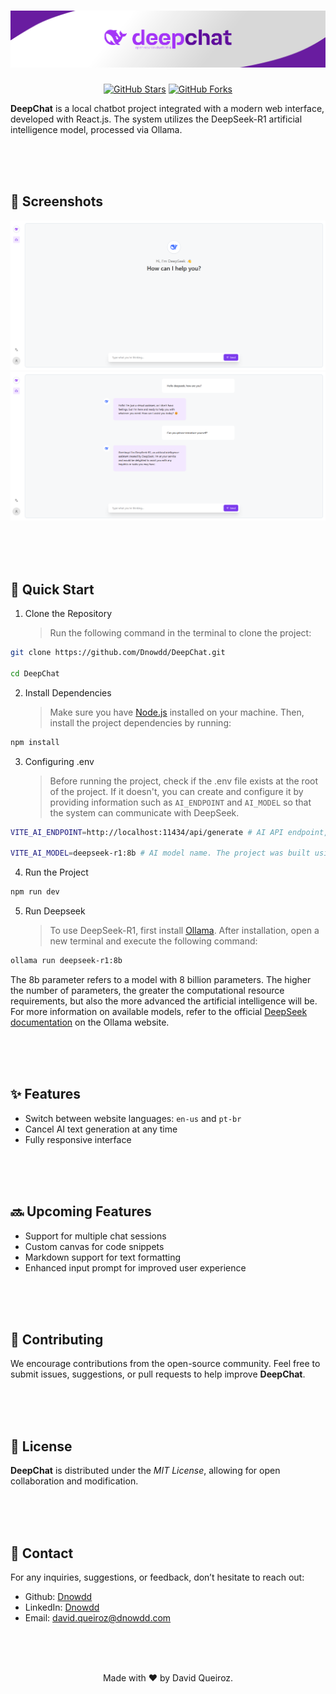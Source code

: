 <div align="center">
  
# ![Deepchat-cover](https://github.com/Dnowdd/DeepChat/blob/main/public/deepchat-cover.png)

[![GitHub Stars](https://img.shields.io/github/stars/Dnowdd/DeepChat?style=social)](https://github.com/Dnowdd/DeepChat/stargazers)
[![GitHub Forks](https://img.shields.io/github/forks/Dnowdd/DeepChat?style=social)](https://github.com/Dnowdd/DeepChat/network/members)

</div>

**DeepChat** is a local chatbot project integrated with a modern web interface, developed with React.js. The system utilizes the DeepSeek-R1 artificial intelligence model, processed via Ollama.

<br /><br /><br />

## 📸 Screenshots

<img src="https://raw.githubusercontent.com/Dnowdd/DeepChat/main/public/print_1.png" />
<img src="https://raw.githubusercontent.com/Dnowdd/DeepChat/main/public/print_2.png" />

<br /><br /><br />

## 🚀 Quick Start

1. Clone the Repository
   > Run the following command in the terminal to clone the project:

```bash
git clone https://github.com/Dnowdd/DeepChat.git

cd DeepChat
```

2. Install Dependencies
   > Make sure you have [Node.js](https://nodejs.org/en/download/current) installed on your machine. Then, install the project dependencies by running:

```bash
npm install
```

3. Configuring .env
   > Before running the project, check if the .env file exists at the root of the project. If it doesn't, you can create and configure it by providing information such as `AI_ENDPOINT` and `AI_MODEL` so that the system can communicate with DeepSeek.

```bash
VITE_AI_ENDPOINT=http://localhost:11434/api/generate # AI API endpoint, the ollama default is http://localhost:11434/api/generate

VITE_AI_MODEL=deepseek-r1:8b # AI model name. The project was built using deepseek-r1:8b, but you can change it to any other model
```

4. Run the Project

```bash
npm run dev
```

5. Run Deepseek
   > To use DeepSeek-R1, first install [Ollama](https://ollama.com/download). After installation, open a new terminal and execute the following command:

```bash
ollama run deepseek-r1:8b
```

The 8b parameter refers to a model with 8 billion parameters. The higher the number of parameters, the greater the computational resource requirements, but also the more advanced the artificial intelligence will be. For more information on available models, refer to the official [DeepSeek documentation](https://ollama.com/library/deepseek-r1) on the Ollama website.

<br /><br /><br />

## ✨ Features

- Switch between website languages: `en-us` and `pt-br`
- Cancel AI text generation at any time
- Fully responsive interface

<br /><br /><br />

## 🔜 Upcoming Features

- Support for multiple chat sessions
- Custom canvas for code snippets
- Markdown support for text formatting
- Enhanced input prompt for improved user experience

<br /><br /><br />

## 🤝 Contributing

We encourage contributions from the open-source community. Feel free to submit issues, suggestions, or pull requests to help improve **DeepChat**.

<br /><br /><br />

## 📄 License

**DeepChat** is distributed under the _MIT License_, allowing for open collaboration and modification.

<br /><br /><br />

## 📧 Contact

For any inquiries, suggestions, or feedback, don’t hesitate to reach out:

- Github: [Dnowdd](https://github.com/Dnowdd)
- LinkedIn: [Dnowdd](https://www.linkedin.com/in/dnowdd/)
- Email: [david.queiroz@dnowdd.com](mailto:david.queiroz@dnowdd.com)

<br /><br /><br />

<div align="center">
Made with ❤️ by David Queiroz.
</div>
